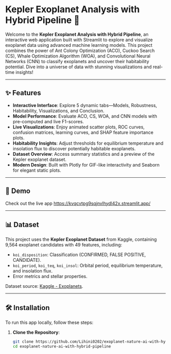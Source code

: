 # Kepler Exoplanet Analysis with Hybrid Pipeline 🌌

Welcome to the **Kepler Exoplanet Analysis with Hybrid Pipeline**, an interactive web application built with Streamlit to explore and visualize exoplanet data using advanced machine learning models. This project combines the power of Ant Colony Optimization (ACO), Cuckoo Search (CS), Whale Optimization Algorithm (WOA), and Convolutional Neural Networks (CNN) to classify exoplanets and uncover their habitability potential. Dive into a universe of data with stunning visualizations and real-time insights!

---

## ✨ Features

- **Interactive Interface**: Explore 5 dynamic tabs—Models, Robustness, Habitability, Visualizations, and Conclusion.
- **Model Performance**: Evaluate ACO, CS, WOA, and CNN models with pre-computed and live F1-scores.
- **Live Visualizations**: Enjoy animated scatter plots, ROC curves, confusion matrices, learning curves, and SHAP feature importance plots.
- **Habitability Insights**: Adjust thresholds for equilibrium temperature and insolation flux to discover potentially habitable exoplanets.
- **Dataset Overview**: Access summary statistics and a preview of the Kepler exoplanet dataset.
- **Modern Design**: Built with Plotly for GIF-like interactivity and Seaborn for elegant static plots.

---

## 🚀 Demo

Check out the live app https://kvqcvtpg9sqjnvlhydl42x.streamlit.app/ 

---

## 📊 Dataset

This project uses the **Kepler Exoplanet Dataset** from Kaggle, containing 9,564 exoplanet candidates with 49 features, including:
- `koi_disposition`: Classification (CONFIRMED, FALSE POSITIVE, CANDIDATE).
- `koi_period`, `koi_teq`, `koi_insol`: Orbital period, equilibrium temperature, and insolation flux.
- Error metrics and stellar properties.

Dataset source: [Kaggle - Exoplanets](https://www.kaggle.com/datasets/arashnic/exoplanets).

---

## 🛠️ Installation

To run this app locally, follow these steps:

1. **Clone the Repository**:
   ```bash
   git clone https://github.com/Lihini0202/exoplanet-nature-ai-with-hybrid-pipeline.git
   cd exoplanet-nature-ai-with-hybrid-pipeline
